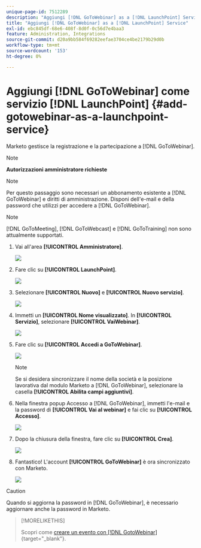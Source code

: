 ```yaml
---
unique-page-id: 7512289
description: "Aggiungi [!DNL GoToWebinar] as a [!DNL LaunchPoint] Service - Documentazione Marketo - Documentazione del prodotto"
title: "Aggiungi [!DNL GoToWebinar] as a [!DNL LaunchPoint] Service"
exl-id: ebc845df-68e6-408f-8d0f-0c56d7e4baa3
feature: Administration, Integrations
source-git-commit: d20a9bb584f69282eefae3704ce4be2179b29d0b
workflow-type: tm+mt
source-wordcount: '153'
ht-degree: 0%

---
```


# Aggiungi [!DNL GoToWebinar] come servizio [!DNL LaunchPoint] {#add-gotowebinar-as-a-launchpoint-service}

Marketo gestisce la registrazione e la partecipazione a [!DNL GoToWebinar].

>[!NOTE]
>
>**Autorizzazioni amministratore richieste**

>[!NOTE]
>
>Per questo passaggio sono necessari un abbonamento esistente a [!DNL GoToWebinar] e diritti di amministrazione. Disponi dell&#39;e-mail e della password che utilizzi per accedere a [!DNL GoToWebinar].

>[!NOTE]
>
>[!DNL GoToMeeting], [!DNL GoToWebcast] e [!DNL GoToTraining] non sono attualmente supportati.

1. Vai all&#39;area **[!UICONTROL Amministratore]**.

   ![](assets/add-gotowebinar-as-a-launchpoint-service-1.png)

1. Fare clic su **[!UICONTROL LaunchPoint]**.

   ![](assets/add-gotowebinar-as-a-launchpoint-service-2.png)

1. Selezionare **[!UICONTROL Nuovo]** e **[!UICONTROL Nuovo servizio]**.

   ![](assets/add-gotowebinar-as-a-launchpoint-service-3.png)

1. Immetti un **[!UICONTROL Nome visualizzato]**. In **[!UICONTROL Servizio]**, selezionare **[!UICONTROL VaiWebinar]**.

   ![](assets/add-gotowebinar-as-a-launchpoint-service-4.png)

1. Fare clic su **[!UICONTROL Accedi a GoToWebinar]**.

   ![](assets/add-gotowebinar-as-a-launchpoint-service-5.png)

   >[!NOTE]
   >
   >Se si desidera sincronizzare il nome della società e la posizione lavorativa dal modulo Marketo a [!DNL GoToWebinar], selezionare la casella **[!UICONTROL Abilita campi aggiuntivi]**.

1. Nella finestra popup Accesso a [!DNL GoToWebinar], immetti l&#39;e-mail e la password di **[!UICONTROL Vai al webinar]** e fai clic su **[!UICONTROL Accesso]**.

   ![](assets/add-gotowebinar-as-a-launchpoint-service-6.png)

1. Dopo la chiusura della finestra, fare clic su **[!UICONTROL Crea]**.

   ![](assets/add-gotowebinar-as-a-launchpoint-service-7.png)

1. Fantastico! L&#39;account **[!UICONTROL GoToWebinar]** è ora sincronizzato con Marketo.

   ![](assets/add-gotowebinar-as-a-launchpoint-service-8.png)

>[!CAUTION]
>
>Quando si aggiorna la password in [!DNL GoToWebinar], è necessario aggiornare anche la password in Marketo.

>[!MORELIKETHIS]
>
>Scopri come [creare un evento con [!DNL GotoWebinar]](/help/marketo/product-docs/demand-generation/events/create-an-event/create-an-event-with-gotowebinar.md){target="_blank"}.
